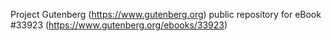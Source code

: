 Project Gutenberg (https://www.gutenberg.org) public repository for eBook #33923 (https://www.gutenberg.org/ebooks/33923)
